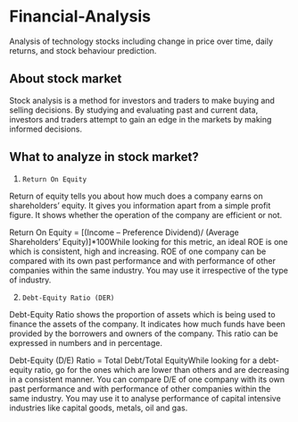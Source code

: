 # Financial-Analysis

 Analysis of technology stocks including change in price over time, daily returns, and stock behaviour prediction.

## About stock market

Stock analysis is a method for investors and traders to make buying and selling decisions. By studying and evaluating past and current data, investors and traders attempt to gain an edge in the markets by making informed decisions.

## What to analyze in stock market?
1. `Return On Equity`

Return of equity tells you about how much does a company earns on shareholders’ equity. It gives you information apart from a simple profit figure. It shows whether the operation of the company are efficient or not.

Return On Equity = [(Income – Preference Dividend)/ (Average Shareholders’ Equity)]*100While looking for this metric, an ideal ROE is one which is consistent, high and increasing. ROE of one company can be compared with its own past performance and with performance of other companies within the same industry. You may use it irrespective of the type of industry.

2. `Debt-Equity Ratio (DER)`

Debt-Equity Ratio shows the proportion of assets which is being used to finance the assets of the company. It indicates how much funds have been provided by the borrowers and owners of the company. This ratio can be expressed in numbers and in percentage.

Debt-Equity (D/E) Ratio = Total Debt/Total EquityWhile looking for a debt-equity ratio, go for the ones which are lower than others and are decreasing in a consistent manner. You can compare D/E of one company with its own past performance and with performance of other companies within the same industry. You may use it to analyse performance of capital intensive industries like capital goods, metals, oil and gas.
